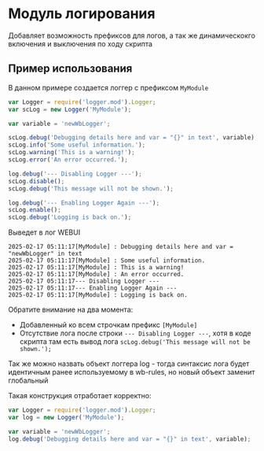 # Модуль логирования

Добавляет возможность префиксов для логов, а так же динамическокго включения
и выключения по ходу скрипта

## Пример использования

В данном примере создается логгер с префиксом `MyModule`

```javascript
var Logger = require('logger.mod').Logger;
var scLog = new Logger('MyModule');

var variable = 'newWbLogger';

scLog.debug('Debugging details here and var = "{}" in text', variable);
scLog.info('Some useful information.');
scLog.warning('This is a warning!');
scLog.error('An error occurred.');

log.debug('--- Disabling Logger ---');
scLog.disable();
scLog.debug('This message will not be shown.');

log.debug('--- Enabling Logger Again ---');
scLog.enable();
scLog.debug('Logging is back on.');
```

Выведет в лог WEBUI

```log
2025-02-17 05:11:17[MyModule] : Debugging details here and var = "newWbLogger" in text
2025-02-17 05:11:17[MyModule] : Some useful information.
2025-02-17 05:11:17[MyModule] : This is a warning!
2025-02-17 05:11:17[MyModule] : An error occurred.
2025-02-17 05:11:17--- Disabling Logger ---
2025-02-17 05:11:17--- Enabling Logger Again ---
2025-02-17 05:11:17[MyModule] : Logging is back on.
```

Обратите внимание на два момента:

- Добавленный ко всем строчкам префикс `[MyModule]`
- Отсутствие лога после строки `--- Disabling Logger ---`, хотя в коде скрипта
  там есть вывод лога `scLog.debug('This message will not be shown.');`

Так же можно назвать объект логгера log - тогда синтаксис лога будет
идентичным ранее используемому в wb-rules, но новый объект заменит глобальный

Такая конструкция отработает корректно:

```javascript
var Logger = require('logger.mod').Logger;
var log = new Logger('MyModule');

var variable = 'newWbLogger';
log.debug('Debugging details here and var = "{}" in text', variable);
```
